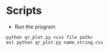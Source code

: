 # Scripts
- Run the program
```
python qr_plot.py <csv file path>
ex) python qr_plot.py name_string.csv
```